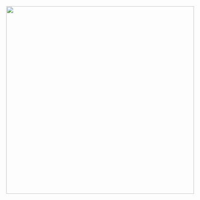 <img src="https://github.com/ankitjha2711/ankitjha2711/blob/main/animation_500_kxa883sd.gif?raw=true" width ="500" height ="500">
